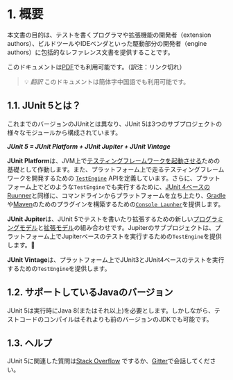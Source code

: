# 1. 概要
本文書の目的は、テストを書くプログラマや拡張機能の開発者（extension authors）、ビルドツールやIDEベンダといった駆動部分の開発者（engine authors）に包括的なレファレンス文書を提供することです。

このドキュメントは[PDF](https://junit.org/junit5/docs/current/user-guide/index.pdf)でも利用可能です。（訳注：リンク切れ）

> :bulb: *翻訳* このドキュメントは簡体字中国語でも利用可能です。

## 1.1. JUnit 5とは？
これまでのバージョンのJUnitとは異なり、JUnit 5は3つのサブプロジェクトの様々なモジュールから構成されています。

***JUnit 5 = JUnit Platform + JUnit Jupiter + JUnit Vintage***

**JUnit Platform**は、JVM上で[テスティングフレームワークを起動させる]()ための基礎として作動します。また、プラットフォーム上で走るテスティングフレームワークを開発するための [`TestEngine`](https://junit.org/junit5/docs/current/api/org/junit/platform/engine/TestEngine.html) APIを定義しています。さらに、プラットフォーム上でどのような`TestEngine`でも実行するために、[JUnit 4ベースのRuunner]()と同様に、コマンドラインからプラットフォームを立ち上たり、[Gradle]()や[Maven]()のためのプラグインを構築するための[`Console Launher`](https://junit.org/junit5/docs/current/user-guide/#running-tests-console-launcher)を提供します。

**JUnit Jupiter**は、JUnit 5でテストを書いたり拡張するための新しい[プログラミングモデル]()と[拡張モデル]()の組み合わせです。Jupiterのサブプロジェクトは、プラットフォーム上でJupiterベースのテストを実行するための`TestEngine`を提供します。

**JUnit Vintage**は、プラットフォーム上でJUnit3とJUnit4ベースのテストを実行するための`TestEngine`を提供します。

## 1.2. サポートしているJavaのバージョン
JUnit 5は実行時にJava 8(またはそれ以上)を必要とします。しかしながら、テストコードのコンパイルはそれよりも前のバージョンのJDKでも可能です。

## 1.3. ヘルプ
JUnit 5に関連した質問は[Stack Overflow](https://stackoverflow.com/questions/tagged/junit5) でするか、[Gitter](https://gitter.im/junit-team/junit5)で会話してください。
